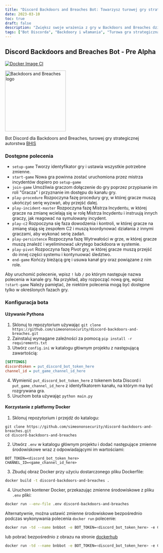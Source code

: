 ```yaml
---
title: "Discord Backdoors and Breaches Bot: Towarzysz turowej gry strategicznej"
date: 2023-03-10
toc: true
draft: false
description: "Zwiększ swoje wrażenia z gry w Backdoors and Breaches dzięki temu botowi Discord w wersji pre-alpha, dostarczającemu polecenia ułatwiające rozgrywkę i interakcję."
tags: ["Bot Discorda", "Backdoory i włamania", "Turowa gra strategiczna", "towarzysz gry", "polecenia rozgrywki", "bot gry strategicznej", "BHIS", "Black Hills InfoSec", "mistrz incydentów", "Zespół C2", "fazy gry", "konfiguracja gry", "Instrukcje dotyczące rozgrywki", "kanał gry", "Bot Python", "Bot Docker", "automatyzacja gier", "współpraca przy grze", "koordynacja gry", "gra cyberbezpieczeństwa", "bezpieczeństwo informacji", "tworzenie gier", "Wskazówki dotyczące rozgrywki", "gra wieloosobowa", "role w grze", "wyzwania w grach", "fazy gry", "Konfiguracja środowiska gry", "bot dokowany", "Zależności Pythona"]
---
```


## Discord Backdoors and Breaches Bot - Pre Alpha

[![Docker Image CI](https://github.com/simeononsecurity/discord-backdoors-and-breaches/actions/workflows/docker-image.yml/badge.svg)](https://github.com/simeononsecurity/discord-backdoors-and-breaches/actions/workflows/docker-image.yml)

<img src="https://github.com/simeononsecurity/discord-backdoors-and-breaches/blob/main/.github/images/bnb-dark.png?raw=true" alt="Backdoors and Breaches logo" width="200"/>


Bot Discord dla Backdoors and Breaches, turowej gry strategicznej autorstwa [BHIS](https://www.blackhillsinfosec.com/projects/backdoorsandbreaches/)

### Dostępne polecenia

- `setup-game` Tworzy identyfikator gry i ustawia wszystkie potrzebne zmienne.
- `start-game` Nowa gra powinna zostać uruchomiona przez mistrza incydentów dopiero po `setup-game`
- `join-game` Umożliwia graczom dołączenie do gry poprzez przypisanie im roli "Gracza" i przyznanie im dostępu do kanału gry.
- `play-procedure` Rozpoczyna fazę procedury gry, w której gracze muszą ukończyć serię wyzwań, aby przejść dalej.
- `play-incident-master` Rozpoczyna fazę Mistrza Incydentu, w której gracze na zmianę wcielają się w rolę Mistrza Incydentu i instruują innych graczy, jak reagować na symulowany incydent.
- `play-c2` Rozpoczyna się faza dowodzenia i kontroli, w której gracze na zmianę stają się zespołem C2 i muszą koordynować działania z innymi graczami, aby wykonać serię zadań.
- `play-persistence` Rozpoczyna fazę Wytrwałości w grze, w której gracze muszą znaleźć i wyeliminować ukrytego backdoora w systemie.
- `play-pivot` Rozpoczyna fazę Pivot gry, w której gracze muszą przejść do innej części systemu i kontynuować śledztwo.
- `end-game` Kończy bieżącą grę i usuwa kanał gry oraz powiązane z nim role.

Aby uruchomić polecenie, wpisz `!` lub `/` po którym następuje nazwa polecenia w kanale gry. Na przykład, aby rozpocząć nową grę, wpisz `!start-game` Należy pamiętać, że niektóre polecenia mogą być dostępne tylko w określonych fazach gry.
### Konfiguracja bota

#### Używanie Pythona

1. Sklonuj to repozytorium używając `git clone https://github.com/simeononsecurity/discord-backdoors-and-breaches.git`
2. Zainstaluj wymagane zależności za pomocą `pip install -r requirements.txt`
3. Utwórz `config.ini` w katalogu głównym projektu z następującą zawartością:
```ini
[SETTINGS]
discordtoken = put_discord_bot_token_here
channel_id = put_game_channel_id_here
```
4. Wymienić `put_discord_bot_token_here` z tokenem bota Discord i `put_game_channel_id_here` z identyfikatorem kanału, na którym ma być rozgrywana gra.
5. Uruchom bota używając `python main.py`

#### Korzystanie z platformy Docker

1. Sklonuj repozytorium i przejdź do katalogu:
```
git clone https://github.com/simeononsecurity/discord-backdoors-and-breaches.git
cd discord-backdoors-and-breaches
```
2. Utwórz `.env` w katalogu głównym projektu i dodać następujące zmienne środowiskowe wraz z odpowiadającymi im wartościami:
```env
BOT_TOKEN=<discord_bot_token_here>
CHANNEL_ID=<game_channel_id_here>
```
3. Zbuduj obraz Docker przy użyciu dostarczonego pliku Dockerfile:
```bash
docker build -t discord-backdoors-and-breaches .
```
4. Uruchom kontener Docker, przekazując zmienne środowiskowe z pliku `.env` pliki:
```bash
docker run --env-file .env discord-backdoors-and-breaches
```

Alternatywnie, można ustawić zmienne środowiskowe bezpośrednio podczas wykonywania polecenia `docker run` polecenie:
```bash
docker run -td --name bnbbot -e BOT_TOKEN=<discord_bot_token_here> -e CHANNEL_ID=<game_channel_id_here> discord-backdoors-and-breaches
```
lub pobrać bezpośrednio z obrazu na stronie [dockerhub](https://hub.docker.com/r/simeononsecurity/discord-backdoors-and-breaches)
```bash
docker run -td --name bnbbot -e BOT_TOKEN=<discord_bot_token_here> -e CHANNEL_ID=<game_channel_id_here> simeononsecurity/discord-backdoors-and-breaches:latest
```

